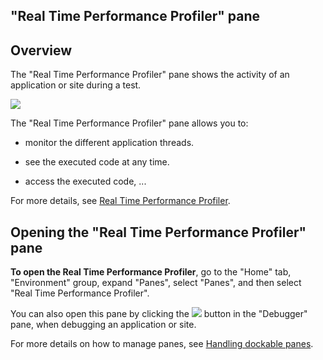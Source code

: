 
## "Real Time Performance Profiler" pane
			



<a name="NOTE1"></a>
<a name="NOTE1_1"></a>


## Overview
<a name="overview_ELTTEXTE000098"></a>
The "Real Time Performance Profiler" pane shows the activity of an application or site during a test. 


![](https://doc.pcsoft.fr/en-US/images/image.awp?langid=3&name=Analyseur_temps_r%E9el%20-%20HC%20N%B0001%204.gif&type=thumb)


The "Real Time Performance Profiler" pane allows you to: 

- monitor the different application threads. 

- see the executed code at any time. 

- access the executed code, ... 




For more details, see [Real Time Performance Profiler](../Editeurs/9500237.md). 

<a name="NOTE2"></a>
<a name="NOTE2_1"></a>


## Opening the "Real Time Performance Profiler" pane
<a name="opening_the_real_time_performance_profiler_pane_ELTTEXTE000122"></a>
**To open the Real Time Performance Profiler**, go to the "Home" tab, "Environment" group, expand "Panes", select "Panes", and then select "Real Time Performance Profiler".

You can also open this pane by clicking the ![](https://doc.pcsoft.fr/en-US/images/image.awp?langid=3&name=Partie2_PileDesAppels%201.gif)
 button in the "Debugger" pane, when debugging an application or site. 

For more details on how to manage panes, see [Handling dockable panes](../Editeurs/2027001.md).


